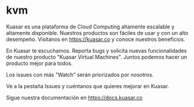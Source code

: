 # kvm

Kuasar es una plataforma de Cloud Computing altamente escalable y altamente disponible. Nuestros productos son fáciles de usar y con un alto desempeño. Visítanos en https://kuasar.co y conoce nuestros beneficios.

En Kuasar te escuchamos. Reporta bugs y solicita nuevas funcionalidades de nuestro producto "Kuasar Virtual Machines". Juntos podemos hacer un producto mejor para todos. 

Los issues con más "Watch" serán priorizados por nosotros.

Ve a la pestaña Issues y cuéntanos que quieres mejorar en Kuasar.

Sigue nuestra documentación en https://docs.kuasar.co

